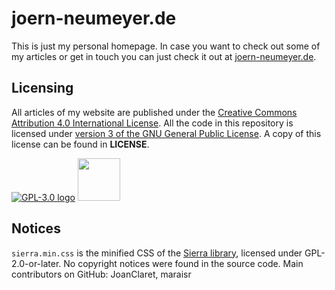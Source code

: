 # joern-neumeyer.de
This is just my personal homepage.
In case you want to check out some of my articles or get in touch you can just check it out at [joern-neumeyer.de](https://joern-neumeyer.de).

## Licensing
All articles of my website are published under the [Creative Commons Attribution 4.0 International License](https://creativecommons.org/licenses/by/4.0/).
All the code in this repository is licensed under [version 3 of the GNU General Public License](https://www.gnu.org/licenses/gpl-3.0.html).
A copy of this license can be found in __LICENSE__.

[![GPL-3.0 logo](https://www.gnu.org/graphics/gplv3-with-text-136x68.png)](https://www.gnu.org/licenses/gpl-3.0.html)
[<img src="https://mirrors.creativecommons.org/presskit/buttons/88x31/svg/by.svg" height="68">](http://creativecommons.org/licenses/by/4.0/)

## Notices
`sierra.min.css` is the minified CSS of the [Sierra library](https://sierra-library.github.io/), licensed under GPL-2.0-or-later.
No copyright notices were found in the source code.
Main contributors on GitHub: JoanClaret, maraisr
